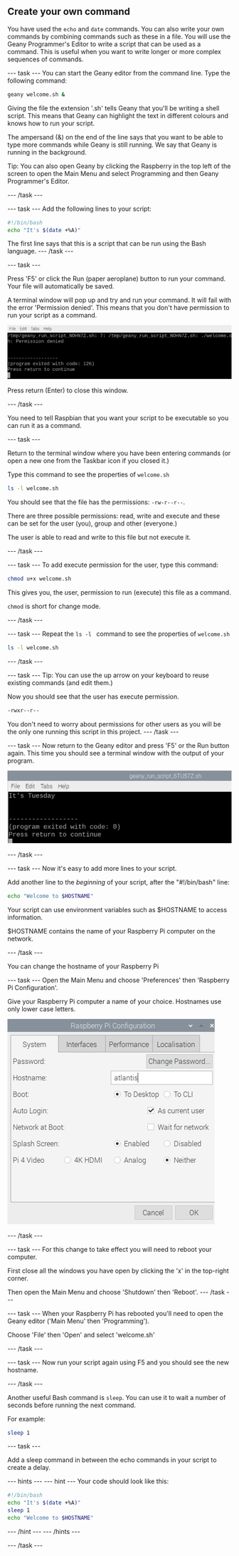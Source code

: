 ## Create your own command

You have used the `echo` and `date` commands. You can also write your own commands by combining commands such as these in a file. You will use the Geany Programmer's Editor to write a script that can be used as a command. This is useful when you want to write longer or more complex sequences of commands. 

--- task ---
You can start the Geany editor from the command line. Type the following command:

```bash
geany welcome.sh &
```
Giving the file the extension '.sh' tells Geany that you'll be writing a shell script. This means that Geany can highlight the text in different colours and knows how to run your script.

The ampersand (&) on the end of the line says that you want to be able to type more commands while Geany is still running. We say that Geany is running in the background. 

Tip: You can also open Geany by clicking the Raspberry in the top left of the screen to open the Main Menu and select Programming and then Geany Programmer's Editor. 

--- /task ---

--- task ---
Add the following lines to your script:

```bash
#!/bin/bash
echo "It's $(date +%A)"
```

The first line says that this is a script that can be run using the Bash language. 
--- /task ---

--- task ---

Press 'F5' or click the Run (paper aeroplane) button to run your command. Your file will automatically be saved.

A terminal window will pop up and try and run your command. It will fail with the error 'Permission denied'. This means that you don't have permission to run your script as a command. 

![Permission denied](images/command-denied.png)

Press return (Enter) to close this window.

--- /task ---

You need to tell Raspbian that you want your script to be executable so you can run it as a command.

--- task ---

Return to the terminal window where you have been entering commands (or open a new one from the Taskbar icon if you closed it.)

Type this command to see the properties of `welcome.sh`

```bash
ls -l welcome.sh
```

You should see that the file has the permissions: `-rw-r--r--`.

There are three possible permissions: read, write and execute and these can be set for the user (you), group and other (everyone.)

The user is able to read and write to this file but not execute it. 

--- /task ---

--- task ---
To add execute permission for the user, type this command:

```bash
chmod u+x welcome.sh
```
This gives you, the *u*ser, permission to run (e*x*ecute) this file as a command. 

`chmod` is short for change mode. 

--- /task ---

--- task ---
Repeat the `ls -l ` command to see the properties of `welcome.sh`

```bash
ls -l welcome.sh
```
--- /task ---

--- task ---
Tip: You can use the up arrow on your keyboard to reuse existing commands (and edit them.)

Now you should see that the user has execute permission. 

```bash
-rwxr--r--
```

You don't need to worry about permissions for other users as you will be the only one running this script in this project. 
--- /task ---

--- task ---
Now return to the Geany editor and press 'F5' or the Run button again. This time you should see a terminal window with the output of your program. 

![Welcome output](images/command-output.png)

--- /task ---

--- task ---
Now it's easy to add more lines to your script. 

Add another line to the *beginning* of your script, after the "#!/bin/bash" line:

```bash
echo "Welcome to $HOSTNAME" 
```

Your script can use environment variables such as $HOSTNAME to access information. 

$HOSTNAME contains the name of your Raspberry Pi computer on the network.

--- /task ---

You can change the hostname of your Raspberry Pi 

--- task ---
Open the Main Menu and choose 'Preferences' then 'Raspberry Pi Configuration'. 

Give your Raspberry Pi computer a name of your choice. Hostnames use only lower case letters. 

![Change hostname](images/command-change-hostname.png)

--- /task ---

--- task ---
For this change to take effect you will need to reboot your computer. 

First close all the windows you have open by clicking the 'x' in the top-right corner. 

Then open the Main Menu and choose 'Shutdown' then 'Reboot'. 
--- /task ---

--- task ---
When your Raspberry Pi has rebooted you'll need to open the Geany editor ('Main Menu' then 'Programming'). 

Choose 'File' then 'Open' and select 'welcome.sh'

--- /task ---

--- task ---
Now run your script again using F5 and you should see the new hostname. 

--- /task ---


Another useful Bash command is `sleep`. You can use it to wait a number of seconds before running the next command. 

For example:

```bash
sleep 1
```
--- task ---

Add a sleep command in between the echo commands in your script to create a delay. 

--- hints ---
--- hint ---
Your code should look like this:

```bash
#!/bin/bash
echo "It's $(date +%A)"
sleep 1
echo "Welcome to $HOSTNAME"
```

--- /hint ---
--- /hints ---

--- /task ---
